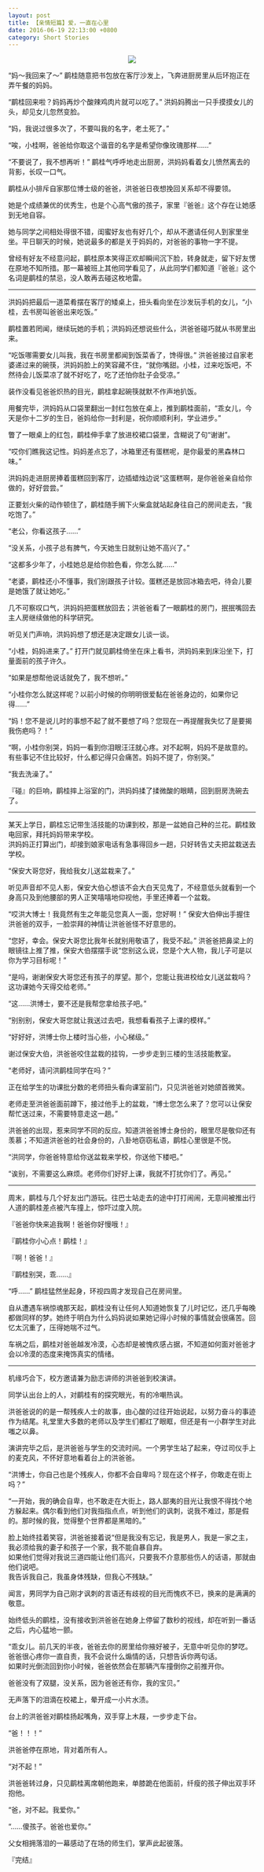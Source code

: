 ```yaml
---
layout: post
title: 【亲情短篇】爱，一直在心里
date: 2016-06-19 22:13:00 +0800
category: Short Stories
---
```

<p align="center"><img src="/assets/love_in_heart_always.jpg" style="max-width: 550px"></p>
“妈～我回来了～” 鹛桂随意把书包放在客厅沙发上，飞奔进厨房里从后环抱正在弄午餐的妈妈。

“鹛桂回来啦？妈妈再炒个酸辣鸡肉片就可以吃了。” 洪妈妈腾出一只手摸摸女儿的头，却见女儿忽然变脸。

“妈，我说过很多次了，不要叫我的名字，老土死了。”

“唉，小桂啊，爸爸给你取这个谐音的名字是希望你像玫瑰那样……”

“不要说了，我不想再听！” 鹛桂气呼呼地走出厨房，洪妈妈看着女儿愤然离去的背影，长叹一口气。

鹛桂从小排斥自家那位博士级的爸爸，洪爸爸日夜想挽回关系却不得要领。

她是个成绩兼优的优秀生，也是个心高气傲的孩子，家里『爸爸』这个存在让她感到无地自容。

她与同学之间相处得很不错，闺蜜好友也有好几个，却从不邀请任何人到家里坐坐。平日聊天的时候，她说最多的都是关于妈妈的，对爸爸的事物一字不提。

曾经有好友不经意问起，鹛桂原本笑得正欢却瞬间沉下脸，转身就走，留下好友愣在原地不知所措。那一幕被班上其他同学看见了，从此同学们都知道『爸爸』这个名词是鹛桂的禁忌，没人敢再去碰这枚地雷。

---

洪妈妈把最后一道菜肴摆在客厅的矮桌上，扭头看向坐在沙发玩手机的女儿，“小桂，去书房叫爸爸出来吃饭。”

鹛桂置若罔闻，继续玩她的手机；洪妈妈还想说些什么，洪爸爸碰巧就从书房里出来。

“吃饭哪需要女儿叫我，我在书房里都闻到饭菜香了，馋得很。” 洪爸爸接过自家老婆递过来的碗筷，洪妈妈脸上的笑容藏不住，“就你嘴甜。小桂，过来吃饭吧，不然待会儿饭菜凉了就不好吃了，吃了还怕你肚子会受凉。”

装作没看见爸爸炽热的目光，鹛桂拿起碗筷就默不作声地扒饭。

用餐完毕，洪妈妈从口袋里翻出一封红包放在桌上，推到鹛桂面前，“乖女儿，今天是你十二岁的生日，爸妈给你一封利是，祝你顺顺利利，学业进步。”

瞥了一眼桌上的红包，鹛桂伸手拿了放进校裙口袋里，含糊说了句“谢谢”。

“哎你们瞧我这记性。妈妈差点忘了，冰箱里还有蛋糕呢，是你最爱的黑森林口味。”

洪妈妈走进厨房捧着蛋糕回到客厅，边插蜡烛边说“这蛋糕啊，是你爸爸亲自给你做的，好好尝尝。”

正要划火柴的动作顿住了，鹛桂随手搁下火柴盒就站起身往自己的房间走去，“我吃饱了。”

“老公，你看这孩子……”

“没关系，小孩子总有脾气，今天她生日就别让她不高兴了。”

“这都多少年了，小桂她总是给你脸色看，你怎么就……”

“老婆，鹛桂还小不懂事，我们别跟孩子计较。蛋糕还是放回冰箱去吧，待会儿要是她饿了就让她吃。”

几不可察叹口气，洪妈妈把蛋糕放回去；洪爸爸看了一眼鹛桂的房门，抿抿嘴回去主人房继续做他的科学研究。

听见关门声响，洪妈妈想了想还是决定跟女儿谈一谈。

“小桂，妈妈进来了。” 打开门就见鹛桂倚坐在床上看书，洪妈妈来到床沿坐下，打量面前的孩子许久。

“如果是想帮他说话就免了，我不想听。”

“小桂你怎么就这样呢？以前小时候的你明明很爱黏在爸爸身边的，如果你记得……”

“妈！您不是说儿时的事想不起了就不要想了吗？您现在一再提醒我失忆了是要揭我伤疤吗？！”

“啊，小桂你别哭，妈妈一看到你泪眼汪汪就心疼。对不起啊，妈妈不是故意的。有些事记不住比较好，什么都记得只会痛苦。妈妈不提了，你别哭。”

“我去洗澡了。”

『碰』的巨响，鹛桂摔上浴室的门，洪妈妈揉了揉微酸的眼睛，回到厨房洗碗去了。

---

某天上学日，鹛桂忘记带生活技能的功课到校，那是一盆她自己种的兰花。鹛桂致电回家，拜托妈妈带来学校。  
洪妈妈正打算出门，却接到娘家电话有急事得回乡一趟，只好转告丈夫把盆栽送去学校。

“保安大哥您好，我给我女儿送盆栽来了。”

听见声音却不见人影，保安大伯心想该不会大白天见鬼了，不经意低头就看到一个身高只及到他腰部的男人正笑嘻嘻地仰视他，手里还捧着一个盆栽。

“哎洪大博士！我竟然有生之年能见您真人一面，您好啊！” 保安大伯伸出手握住洪爸爸的双手，一脸崇拜的神情让洪爸爸怪不好意思的。

“您好，幸会。保安大哥您比我年长就别用敬语了，我受不起。” 洪爸爸把鼻梁上的眼镜往上推了推，保安大伯摆摆手说“您别这么说，您是个大人物，我儿子可是以你为学习目标呢！”

“是吗，谢谢保安大哥您还有孩子的厚望。那个，您能让我进校给女儿送盆栽吗？这功课她今天得交给老师。”

“这……洪博士，要不还是我帮您拿给孩子吧。”

“别别别，保安大哥您就让我送过去吧，我想看看孩子上课的模样。”

“好好好，洪博士你上楼时当心些，小心梯级。”

谢过保安大伯，洪爸爸咬住盆栽的挂钩，一步步走到三楼的生活技能教室。

“老师好，请问洪鹛桂同学在吗？”

正在给学生的功课批分数的老师扭头看向课室前门，只见洪爸爸对她颌首微笑。

老师走至洪爸爸面前蹲下，接过他手上的盆栽，“博士您怎么来了？您可以让保安帮忙送过来，不需要特意走这一趟。”

洪爸爸的出现，惹来同学不同的反应。知道洪爸爸博士身份的，眼里尽是敬仰还有羡慕；不知道洪爸爸的社会身份的，八卦地窃窃私语，鹛桂心里很是不悦。

“洪同学，你爸爸特意给你送盆栽来学校，你送他下楼吧。”

“诶别，不需要这么麻烦。老师你们好好上课，我就不打扰你们了。再见。”

---

周末，鹛桂与几个好友出门游玩。往巴士站走去的途中打打闹闹，无意间被推出行人道的鹛桂差点被汽车撞上，惊吓过度入院。

『爸爸你快来追我啊！爸爸你好慢哦！』

『鹛桂你小心点！鹛桂！』

『啊！爸爸！』

『鹛桂别哭，乖……』

“呼……” 鹛桂猛然坐起身，环视四周才发现自己在房间里。

自从遭遇车祸惊魂那天起，鹛桂没有让任何人知道她恢复了儿时记忆，还几乎每晚都做同样的梦。她终于明白为什么妈妈说如果她记得小时候的事情就会很痛苦。回忆太沉重了，压得她喘不过气。

车祸之后，鹛桂对爸爸越发冷漠，心态却是被愧疚感占据，不知道如何面对爸爸才会以冷漠的态度来掩饰真实的情绪。

---

机缘巧合下，校方邀请兼为励志讲师的洪爸爸到校演讲。

同学认出台上的人，对鹛桂有的探究眼光，有的冷嘲热讽。

洪爸爸说的的是一帮残疾人士的故事，由心酸的过往开始说起，以努力奋斗的事迹作为结尾。礼堂里大多数的老师以及学生们都红了眼眶，但还是有一小群学生对此嗤之以鼻。

演讲完毕之后，是洪爸爸与学生的交流时间。一个男学生站了起来，夺过司仪手上的麦克风，不怀好意地看着台上的洪爸爸。

“洪博士，你自己也是个残疾人，你都不会自卑吗？现在这个样子，你敢走在街上吗？”

“一开始，我的确会自卑，也不敢走在大街上，路人鄙夷的目光让我恨不得找个地方躲起来。偶尔看到他们对我指指点点，听到他们的讽刺，说我不难过，那是假的。那时候的我，觉得整个世界都是黑暗的。”

脸上始终挂着笑容，洪爸爸接着说“但是我没有忘记，我是男人，我是一家之主，我必须给我的妻子和孩子一个家，我不能自暴自弃。  
如果他们觉得对我说三道四能让他们高兴，只要我不介意那些伤人的话语，那就由他们说吧。  
我告诉我自己，我虽身体残缺，但我心不残缺。”

闻言，男同学为自己刚才讽刺的言语还有歧视的目光而愧疚不已，换来的是满满的敬意。

始终低头的鹛桂，没有接收到洪爸爸在她身上停留了数秒的视线，却在听到一番话之后，内心猛地一颤。

“乖女儿。前几天的半夜，爸爸去你的房里给你掖好被子，无意中听见你的梦呓。  
爸爸很心疼你一直自责，我不会说什么煽情的话，只想告诉你两句话。  
如果时光倒流回到你小时候，爸爸依然会在那辆汽车撞倒你之前推开你。

爸爸没有了双腿，没关系，因为爸爸还有你，我的宝贝。”

无声落下的泪滴在校裙上，晕开成一小片水渍。

台上的洪爸爸对鹛桂扬起嘴角，双手穿上木屐，一步步走下台。

“爸！！！”

洪爸爸停在原地，背对着所有人。

“对不起！”

洪爸爸转过身，只见鹛桂离席朝他跑来，单膝跪在他面前，纤瘦的孩子伸出双手环抱他。

“爸，对不起。我爱你。”

“……傻孩子。爸爸也爱你。”

父女相拥落泪的一幕感动了在场的师生们，掌声此起彼落。

『完结』